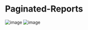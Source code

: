 # Paginated-Reports

![image](https://user-images.githubusercontent.com/129799776/229685778-e444559d-4e58-4cf3-8be2-194f91736062.png)
![image](https://user-images.githubusercontent.com/129799776/229685879-a77a918a-b6d3-4921-bef6-4131f298ce39.png)
